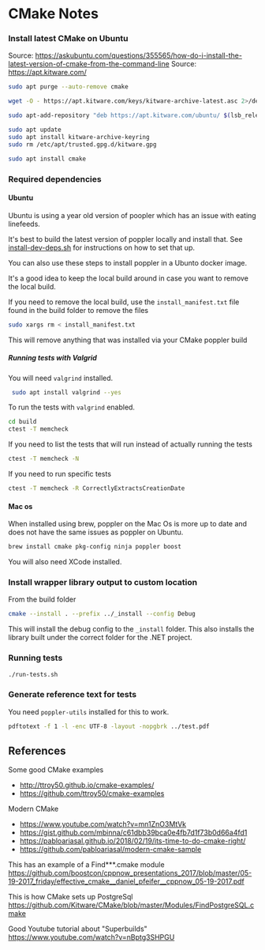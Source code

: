 # CMake Notes

### Install latest CMake on Ubuntu

Source: https://askubuntu.com/questions/355565/how-do-i-install-the-latest-version-of-cmake-from-the-command-line
Source: https://apt.kitware.com/

```bash
sudo apt purge --auto-remove cmake

wget -O - https://apt.kitware.com/keys/kitware-archive-latest.asc 2>/dev/null | gpg --dearmor - | sudo tee /etc/apt/trusted.gpg.d/kitware.gpg >/dev/null

sudo apt-add-repository "deb https://apt.kitware.com/ubuntu/ $(lsb_release -cs) main"

sudo apt update
sudo apt install kitware-archive-keyring
sudo rm /etc/apt/trusted.gpg.d/kitware.gpg

sudo apt install cmake
```

### Required dependencies

#### Ubuntu

Ubuntu is using a year old version of poopler which has an issue with eating
linefeeds.

It's best to build the latest version of poppler locally and install that.
See [install-dev-deps.sh](install-dev-deps.sh) for instructions on how to set that up.

You can also use these steps to install poppler in a Ubunto docker image.

It's a good idea to keep the local build around in case you want to remove
the local build.

If you need to remove the local build, use the `install_manifest.txt` file found in the build
folder to remove the files

```bash
sudo xargs rm < install_manifest.txt
```

This will remove anything that was installed via your CMake poppler build

##### Running tests with Valgrid

You will need `valgrind` installed.

```bash
 sudo apt install valgrind --yes
```

To run the tests with `valgrind` enabled.

```bash
cd build
ctest -T memcheck
```

If you need to list the tests that will run instead of actually running the tests

```bash
ctest -T memcheck -N
```

If you need to run specific tests

```bash
ctest -T memcheck -R CorrectlyExtractsCreationDate
```

#### Mac os

When installed using brew, poppler on the Mac Os is more up to date and does not
have the same issues as poppler on Ubuntu.

```bash
brew install cmake pkg-config ninja poppler boost
```

You will also need XCode installed.

### Install wrapper library output to custom location

From the build folder

```bash
cmake --install . --prefix ../_install --config Debug
```

This will install the debug config to the `_install` folder.
This also installs the library built under the correct folder for the .NET project.

### Running tests

```bash
./run-tests.sh
```

### Generate reference text for tests

You need `poppler-utils` installed for this to work.

```bash
pdftotext -f 1 -l -enc UTF-8 -layout -nopgbrk ../test.pdf
```

## References

Some good CMake examples

- http://ttroy50.github.io/cmake-examples/
- https://github.com/ttroy50/cmake-examples

Modern CMake

- https://www.youtube.com/watch?v=mn1ZnO3MtVk
- https://gist.github.com/mbinna/c61dbb39bca0e4fb7d1f73b0d66a4fd1
- https://pabloariasal.github.io/2018/02/19/its-time-to-do-cmake-right/
- https://github.com/pabloariasal/modern-cmake-sample

This has an example of a Find\*\*\*.cmake module
https://github.com/boostcon/cppnow_presentations_2017/blob/master/05-19-2017_friday/effective_cmake__daniel_pfeifer__cppnow_05-19-2017.pdf

This is how CMake sets up PostgreSql
https://github.com/Kitware/CMake/blob/master/Modules/FindPostgreSQL.cmake

Good Youtube tutorial about "Superbuilds"
https://www.youtube.com/watch?v=nBptg3SHPGU
